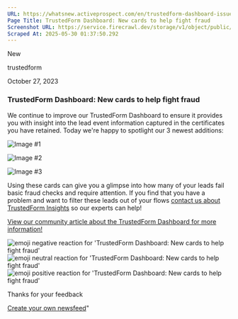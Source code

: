 ```yaml
---
URL: https://whatsnew.activeprospect.com/en/trustedform-dashboard-issued-certificates-cards-mW7KQlHm
Page Title: TrustedForm Dashboard: New cards to help fight fraud
Screenshot URL: https://service.firecrawl.dev/storage/v1/object/public/media/screenshot-c4c4d483-490c-41d1-865b-779b23110150.png
Scraped At: 2025-05-30 01:37:50.292
---
```

New






trustedform



October 27, 2023

### TrustedForm Dashboard: New cards to help fight fraud

We continue to improve our TrustedForm Dashboard to ensure it provides you with insight into the lead event information captured in the certificates you have retained. Today we're happy to spotlight our 3 newest additions:

![Image #1](https://app.getbeamer.com/pictures?id=349747-e--_ve-_vUY8cu-_vVbvv70gSEct77-977-9Pjbvv70B77-9FyMZOU9TA--_vWrvv70aXA..&v=4)

![Image #2](https://app.getbeamer.com/pictures?id=349748-77-9Je-_ve-_ve-_vTjvv73vv73vv70oYe-_vQvvv71-Yjvvv70gM1jvv70W77-977-9HjHvv71S77-977-977-9&v=4)

![Image #3](https://app.getbeamer.com/pictures?id=349749-77-977-977-977-977-977-977-977-9TzRhMe-_vR_vv71OfO-_vQl0de-_vVTvv707Qybvv71677-9OQc.&v=4)

Using these cards can give you a glimpse into how many of your leads fail basic fraud checks and require attention. If you find that you have a problem and want to filter these leads out of your flows [contact us about TrustedForm Insights](https://activeprospect.com/trustedform/insights/#form) so our experts can help!

[View our community article about the TrustedForm Dashboard for more information!](https://community.activeprospect.com/posts/4560120-trustedform-dashboard)

![emoji negative reaction for 'TrustedForm Dashboard: New cards to help fight fraud'](https://app.getbeamer.com/images/emojiNeg.svg)![emoji neutral reaction for 'TrustedForm Dashboard: New cards to help fight fraud'](https://app.getbeamer.com/images/emojiNeut.svg)![emoji positive reaction for 'TrustedForm Dashboard: New cards to help fight fraud'](https://app.getbeamer.com/images/emojiPos.svg)

Thanks for your feedback

[Create your own newsfeed](https://www.getbeamer.com/?ref=watermark_MErKJCnu12412_public&company=ActiveProspect&watermarkRef=create&utm_term=MErKJCnu12412&utm_content=ActiveProspect&utm_source=standalone&utm_medium=footer&utm_campaign=create)"

